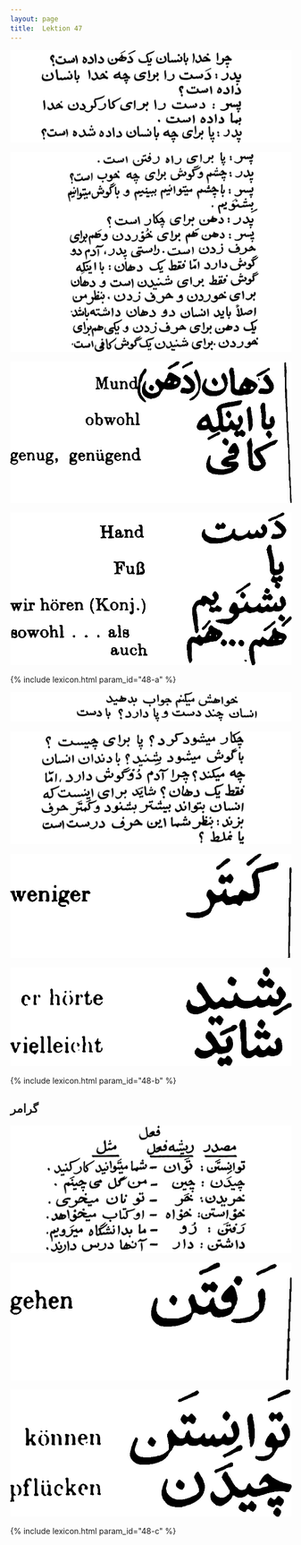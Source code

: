 ```yaml
---
layout: page
title:  Lektion 47
---
```



![image](/assets/s/119.png-08.png)

![image](/assets/s/120.png-02.png)

![image](/assets/s/2col/120.png-04_1L.png)

![image](/assets/s/2col/120.png-04_2R.png)

{% include lexicon.html param_id="48-a" %}

![image](/assets/s/120.png-05.png)

![image](/assets/s/121.png-02.png)

![image](/assets/s/2col/121.png-07_1L.png)

![image](/assets/s/2col/121.png-07_2R.png)

{% include lexicon.html param_id="48-b" %}
## گرامر

![image](/assets/s/121.png-09.png)

![image](/assets/s/2col/122.png-02_1L.png)

![image](/assets/s/2col/122.png-02_2R.png)

{% include lexicon.html param_id="48-c" %}
